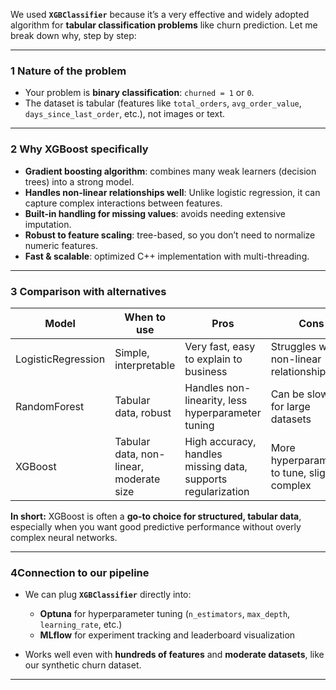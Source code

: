 We used **`XGBClassifier`** because it’s a very effective and widely adopted algorithm for **tabular classification problems** like churn prediction. Let me break down why, step by step:

---

### 1 Nature of the problem

* Your problem is **binary classification**: `churned = 1` or `0`.
* The dataset is tabular (features like `total_orders`, `avg_order_value`, `days_since_last_order`, etc.), not images or text.

---

### 2 Why XGBoost specifically

* **Gradient boosting algorithm**: combines many weak learners (decision trees) into a strong model.
* **Handles non-linear relationships well**: Unlike logistic regression, it can capture complex interactions between features.
* **Built-in handling for missing values**: avoids needing extensive imputation.
* **Robust to feature scaling**: tree-based, so you don’t need to normalize numeric features.
* **Fast & scalable**: optimized C++ implementation with multi-threading.

---

### 3 Comparison with alternatives

| Model              | When to use                             | Pros                                                         | Cons                                           |
| ------------------ | --------------------------------------- | ------------------------------------------------------------ | ---------------------------------------------- |
| LogisticRegression | Simple, interpretable                   | Very fast, easy to explain to business                       | Struggles with non-linear relationships        |
| RandomForest       | Tabular data, robust                    | Handles non-linearity, less hyperparameter tuning            | Can be slower for large datasets               |
| XGBoost            | Tabular data, non-linear, moderate size | High accuracy, handles missing data, supports regularization | More hyperparameters to tune, slightly complex |

**In short:** XGBoost is often a **go-to choice for structured, tabular data**, especially when you want good predictive performance without overly complex neural networks.

---

### 4️Connection to our pipeline

* We can plug **`XGBClassifier`** directly into:

  * **Optuna** for hyperparameter tuning (`n_estimators`, `max_depth`, `learning_rate`, etc.)
  * **MLflow** for experiment tracking and leaderboard visualization
* Works well even with **hundreds of features** and **moderate datasets**, like our synthetic churn dataset.

---

